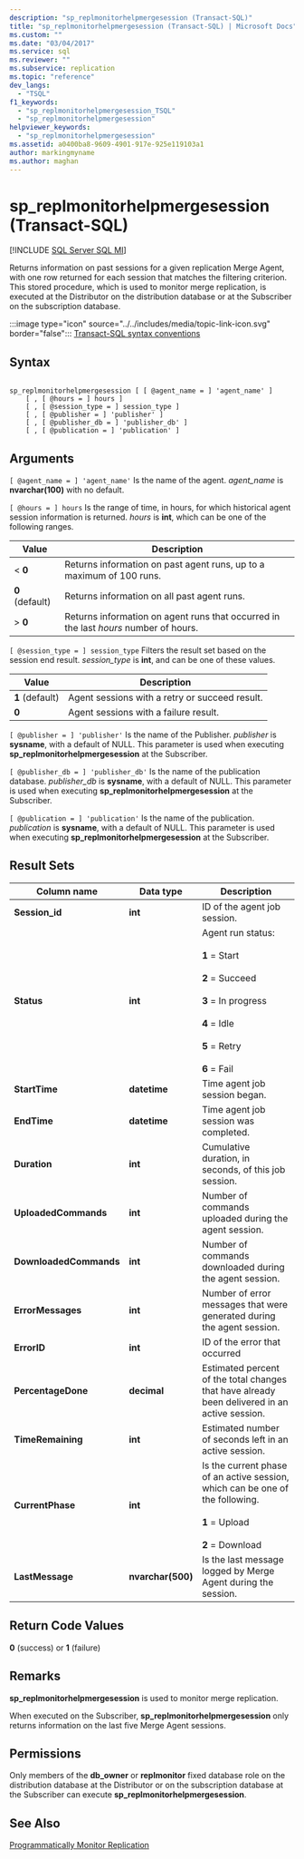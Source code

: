 ```yaml
---
description: "sp_replmonitorhelpmergesession (Transact-SQL)"
title: "sp_replmonitorhelpmergesession (Transact-SQL) | Microsoft Docs"
ms.custom: ""
ms.date: "03/04/2017"
ms.service: sql
ms.reviewer: ""
ms.subservice: replication
ms.topic: "reference"
dev_langs: 
  - "TSQL"
f1_keywords: 
  - "sp_replmonitorhelpmergesession_TSQL"
  - "sp_replmonitorhelpmergesession"
helpviewer_keywords: 
  - "sp_replmonitorhelpmergesession"
ms.assetid: a0400ba8-9609-4901-917e-925e119103a1
author: markingmyname
ms.author: maghan
---
```

# sp_replmonitorhelpmergesession (Transact-SQL)
[!INCLUDE [SQL Server SQL MI](../../includes/applies-to-version/sql-asdbmi.md)]

  Returns information on past sessions for a given replication Merge Agent, with one row returned for each session that matches the filtering criterion. This stored procedure, which is used to monitor merge replication, is executed at the Distributor on the distribution database or at the Subscriber on the subscription database.  
  
 :::image type="icon" source="../../includes/media/topic-link-icon.svg" border="false"::: [Transact-SQL syntax conventions](../../t-sql/language-elements/transact-sql-syntax-conventions-transact-sql.md)  
  
## Syntax  
  
```  
  
sp_replmonitorhelpmergesession [ [ @agent_name = ] 'agent_name' ]  
    [ , [ @hours = ] hours ]  
    [ , [ @session_type = ] session_type ]  
    [ , [ @publisher = ] 'publisher' ]  
    [ , [ @publisher_db = ] 'publisher_db' ]  
    [ , [ @publication = ] 'publication' ]   
```  
  
## Arguments  
`[ @agent_name = ] 'agent_name'`
 Is the name of the agent. *agent_name* is **nvarchar(100)** with no default.  
  
`[ @hours = ] hours`
 Is the range of time, in hours, for which historical agent session information is returned. *hours* is **int**, which can be one of the following ranges.  
  
|Value|Description|  
|-----------|-----------------|  
|< **0**|Returns information on past agent runs, up to a maximum of 100 runs.|  
|**0** (default)|Returns information on all past agent runs.|  
|> **0**|Returns information on agent runs that occurred in the last *hours* number of hours.|  
  
`[ @session_type = ] session_type`
 Filters the result set based on the session end result. *session_type* is **int**, and can be one of these values.  
  
|Value|Description|  
|-----------|-----------------|  
|**1** (default)|Agent sessions with a retry or succeed result.|  
|**0**|Agent sessions with a failure result.|  
  
`[ @publisher = ] 'publisher'`
 Is the name of the Publisher. *publisher* is **sysname**, with a default of NULL. This parameter is used when executing **sp_replmonitorhelpmergesession** at the Subscriber.  
  
`[ @publisher_db = ] 'publisher_db'`
 Is the name of the publication database. *publisher_db* is **sysname**, with a default of NULL. This parameter is used when executing **sp_replmonitorhelpmergesession** at the Subscriber.  
  
`[ @publication = ] 'publication'`
 Is the name of the publication. *publication* is **sysname**, with a default of NULL. This parameter is used when executing **sp_replmonitorhelpmergesession** at the Subscriber.  
  
## Result Sets  
  
|Column name|Data type|Description|  
|-----------------|---------------|-----------------|  
|**Session_id**|**int**|ID of the agent job session.|  
|**Status**|**int**|Agent run status:<br /><br /> **1** = Start<br /><br /> **2** = Succeed<br /><br /> **3** = In progress<br /><br /> **4** = Idle<br /><br /> **5** = Retry<br /><br /> **6** = Fail|  
|**StartTime**|**datetime**|Time agent job session began.|  
|**EndTime**|**datetime**|Time agent job session was completed.|  
|**Duration**|**int**|Cumulative duration, in seconds, of this job session.|  
|**UploadedCommands**|**int**|Number of commands uploaded during the agent session.|  
|**DownloadedCommands**|**int**|Number of commands downloaded during the agent session.|  
|**ErrorMessages**|**int**|Number of error messages that were generated during the agent session.|  
|**ErrorID**|**int**|ID of the error that occurred|  
|**PercentageDone**|**decimal**|Estimated percent of the total changes that have already been delivered in an active session.|  
|**TimeRemaining**|**int**|Estimated number of seconds left in an active session.|  
|**CurrentPhase**|**int**|Is the current phase of an active session, which can be one of the following.<br /><br /> **1** = Upload<br /><br /> **2** = Download|  
|**LastMessage**|**nvarchar(500)**|Is the last message logged by Merge Agent during the session.|  
  
## Return Code Values  
 **0** (success) or **1** (failure)  
  
## Remarks  
 **sp_replmonitorhelpmergesession** is used to monitor merge replication.  
  
 When executed on the Subscriber, **sp_replmonitorhelpmergesession** only returns information on the last five Merge Agent sessions.  
  
## Permissions  
 Only members of the **db_owner** or **replmonitor** fixed database role on the distribution database at the Distributor or on the subscription database at the Subscriber can execute **sp_replmonitorhelpmergesession**.  
  
## See Also  
 [Programmatically Monitor Replication](../../relational-databases/replication/monitor/programmatically-monitor-replication.md)  
  
  
